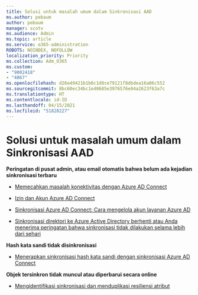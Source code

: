 ```yaml
---
title: Solusi untuk masalah umum dalam Sinkronisasi AAD
ms.author: pebaum
author: pebaum
manager: scotv
ms.audience: Admin
ms.topic: article
ms.service: o365-administration
ROBOTS: NOINDEX, NOFOLLOW
localization_priority: Priority
ms.collection: Adm_O365
ms.custom:
- "9002418"
- "4867"
ms.openlocfilehash: d26e49421b1b0c1d8ce79121f8dbdea16a06c552
ms.sourcegitcommit: 8bc60ec34bc1e40685e3976576e04a2623f63a7c
ms.translationtype: HT
ms.contentlocale: id-ID
ms.lasthandoff: 04/15/2021
ms.locfileid: "51828227"
---
```

# <a name="solutions-to-common-aad-synchronization-problems"></a>Solusi untuk masalah umum dalam Sinkronisasi AAD

**Peringatan di pusat admin, atau email otomatis bahwa belum ada kejadian sinkronisasi terbaru**

- [Memecahkan masalah konektivitas dengan Azure AD Connect](https://docs.microsoft.com/azure/active-directory/hybrid/tshoot-connect-connectivity)

- [Izin dan Akun Azure AD Connect](https://go.microsoft.com/fwlink/p/?LinkId=820598)

- [Sinkronisasi Azure AD Connect: Cara mengelola akun layanan Azure AD](https://docs.microsoft.com/azure/active-directory/hybrid/how-to-connect-azureadaccount)

- [Sinkronisasi direktori ke Azure Active Directory berhenti atau Anda menerima peringatan bahwa sinkronisasi tidak dilakukan selama lebih dari sehari](https://support.microsoft.com/help/2882421/directory-synchronization-to-azure-active-directory-stops-or-you-re-warned-that-sync-hasn-t-registered-in-more-than-a-day)
 
**Hash kata sandi tidak disinkronisasi**

- [Menerapkan sinkronisasi hash kata sandi dengan sinkronisasi Azure AD Connect](https://docs.microsoft.com/azure/active-directory/hybrid/how-to-connect-password-hash-synchronization)

**Objek tersinkron tidak muncul atau diperbarui secara online**

- [Mengidentifikasi sinkronisasi dan menduplikasi resiliensi atribut](https://docs.microsoft.com/azure/active-directory/hybrid/how-to-connect-syncservice-duplicate-attribute-resiliency)
